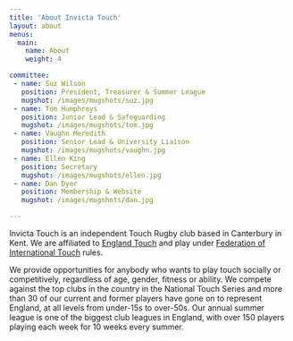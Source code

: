```yaml
---
title: 'About Invicta Touch'
layout: about
menus:
  main:
    name: About
    weight: 4

committee:
 - name: Suz Wilson
   position: President, Treasurer & Summer League
   mugshot: /images/mugshots/suz.jpg
 - name: Tom Humphreys
   position: Junior Lead & Safeguarding
   mugshot: /images/mugshots/tom.jpg
 - name: Vaughn Meredith
   position: Senior Lead & University Liaison
   mugshot: /images/mugshots/vaughn.jpg
 - name: Ellen King
   position: Secretary
   mugshot: /images/mugshots/ellen.jpg
 - name: Dan Dyer
   position: Membership & Website
   mugshot: /images/mugshots/dan.jpg

---
```

Invicta Touch is an independent Touch Rugby club based in Canterbury in Kent. We are affiliated
to [England Touch](https://englandtouch.org.uk) and play under
[Federation of International Touch](https://internationaltouch.org) rules.

We provide opportunities for anybody who wants to play touch socially or competitively,
regardless of age, gender, fitness or ability.
We compete against the top clubs in the country in the National Touch Series and
more than 30 of our current and former players have gone on to represent England, at
all levels from under-15s to over-50s.
Our annual summer league is one of the biggest club leagues in England,
with over 150 players playing each week for 10 weeks every summer.
